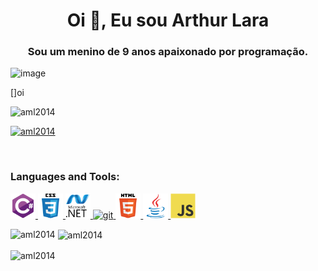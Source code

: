<h1 align="center">Oi 👋, Eu sou Arthur Lara</h1>
<h3 align="center">Sou um menino de 9 anos apaixonado por programação.</h3>

![image](https://user-images.githubusercontent.com/93051043/140668599-1fd0d228-fa1e-42e2-a851-e55a70768f52.png)

[]oi

<p align="left"> <img src="https://komarev.com/ghpvc/?username=aml2014&label=Profile%20views&color=0e75b6&style=flat" alt="aml2014" /> </p>

<p align="left"> <a href="https://github.com/ryo-ma/github-profile-trophy"><img src="https://github-profile-trophy.vercel.app/?username=aml2014" alt="aml2014" /></a> </p>

<p align="left"> <a href="https://twitter.com/" target="blank"><img src="https://img.shields.io/twitter/follow/?logo=twitter&style=for-the-badge" alt="" /></a> </p>


<h3 align="left">Languages and Tools:</h3>
<p align="left"> <a href="https://www.w3schools.com/cs/" target="_blank"> <img src="https://raw.githubusercontent.com/devicons/devicon/master/icons/csharp/csharp-original.svg" alt="csharp" width="40" height="40"/> </a> <a href="https://www.w3schools.com/css/" target="_blank"> <img src="https://raw.githubusercontent.com/devicons/devicon/master/icons/css3/css3-original-wordmark.svg" alt="css3" width="40" height="40"/> </a> <a href="https://dotnet.microsoft.com/" target="_blank"> <img src="https://raw.githubusercontent.com/devicons/devicon/master/icons/dot-net/dot-net-original-wordmark.svg" alt="dotnet" width="40" height="40"/> </a> <a href="https://git-scm.com/" target="_blank"> <img src="https://www.vectorlogo.zone/logos/git-scm/git-scm-icon.svg" alt="git" width="40" height="40"/> </a> <a href="https://www.w3.org/html/" target="_blank"> <img src="https://raw.githubusercontent.com/devicons/devicon/master/icons/html5/html5-original-wordmark.svg" alt="html5" width="40" height="40"/> </a> <a href="https://www.java.com" target="_blank"> <img src="https://raw.githubusercontent.com/devicons/devicon/master/icons/java/java-original.svg" alt="java" width="40" height="40"/> </a> <a href="https://developer.mozilla.org/en-US/docs/Web/JavaScript" target="_blank"> <img src="https://raw.githubusercontent.com/devicons/devicon/master/icons/javascript/javascript-original.svg" alt="javascript" width="40" height="40"/> </a> </p>

<p><img align="left" src="https://github-readme-stats.vercel.app/api/top-langs?username=aml2014&show_icons=true&locale=en&layout=compact" alt="aml2014" /></p>

<p>&nbsp;<img align="center" src="https://github-readme-stats.vercel.app/api?username=aml2014&show_icons=true&locale=en" alt="aml2014" /></p>

<p><img align="center" src="https://github-readme-streak-stats.herokuapp.com/?user=aml2014&" alt="aml2014" /></p>
